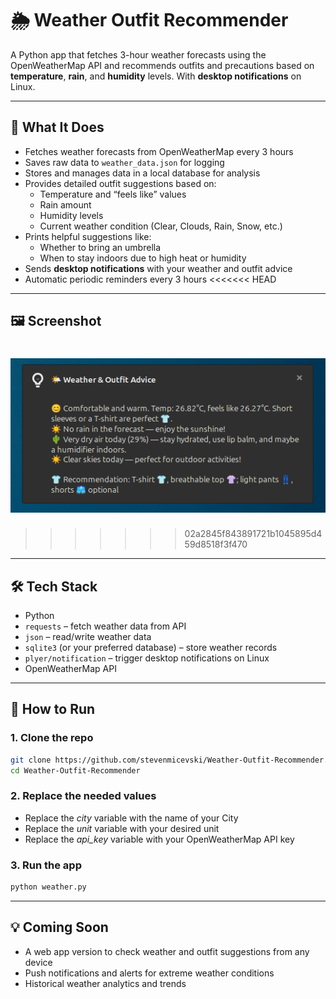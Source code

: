 # 🌦️ Weather Outfit Recommender

A Python app that fetches 3-hour weather forecasts using the OpenWeatherMap API and recommends outfits and precautions based on **temperature**, **rain**, and **humidity** levels. With **desktop notifications** on Linux.

---

## 🧠 What It Does

- Fetches weather forecasts from OpenWeatherMap every 3 hours
- Saves raw data to `weather_data.json` for logging
- Stores and manages data in a local database for analysis
- Provides detailed outfit suggestions based on:
  - Temperature and “feels like” values
  - Rain amount
  - Humidity levels
  - Current weather condition (Clear, Clouds, Rain, Snow, etc.)
- Prints helpful suggestions like:
  - Whether to bring an umbrella
  - When to stay indoors due to high heat or humidity
- Sends **desktop notifications** with your weather and outfit advice
- Automatic periodic reminders every 3 hours
<<<<<<< HEAD

---

## 🖼️ Screenshot

![Weather App Screenshot](screenshots/weather_app.png)
=======
>>>>>>> 02a2845f843891721b1045895d459d8518f3f470

---

## 🛠️ Tech Stack

- Python
- `requests` – fetch weather data from API
- `json` – read/write weather data
- `sqlite3` (or your preferred database) – store weather records
- `plyer/notification` – trigger desktop notifications on Linux
- OpenWeatherMap API

---

## 🚀 How to Run

### 1. Clone the repo

```bash
git clone https://github.com/stevenmicevski/Weather-Outfit-Recommender.git
cd Weather-Outfit-Recommender
```

### 2. Replace the needed values
- Replace the *city* variable with the name of your City
- Replace the *unit* variable with your desired unit
- Replace the *api_key* variable with your OpenWeatherMap API key

### 3. Run the app
```bash
python weather.py
```

---

## 💡 Coming Soon

- A web app version to check weather and outfit suggestions from any device
- Push notifications and alerts for extreme weather conditions
- Historical weather analytics and trends
